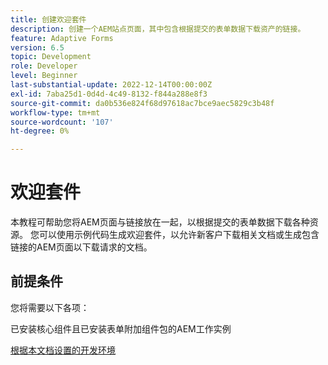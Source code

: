 ```yaml
---
title: 创建欢迎套件
description: 创建一个AEM站点页面，其中包含根据提交的表单数据下载资产的链接。
feature: Adaptive Forms
version: 6.5
topic: Development
role: Developer
level: Beginner
last-substantial-update: 2022-12-14T00:00:00Z
exl-id: 7aba25d1-0d4d-4c49-8132-f844a288e8f3
source-git-commit: da0b536e824f68d97618ac7bce9aec5829c3b48f
workflow-type: tm+mt
source-wordcount: '107'
ht-degree: 0%

---
```


# 欢迎套件

本教程可帮助您将AEM页面与链接放在一起，以根据提交的表单数据下载各种资源。 您可以使用示例代码生成欢迎套件，以允许新客户下载相关文档或生成包含链接的AEM页面以下载请求的文档。

## 前提条件

您将需要以下各项：

已安装核心组件且已安装表单附加组件包的AEM工作实例

[根据本文档设置的开发环境](https://experienceleague.adobe.com/docs/experience-manager-learn/forms/creating-your-first-osgi-bundle/create-your-first-osgi-bundle.html)
